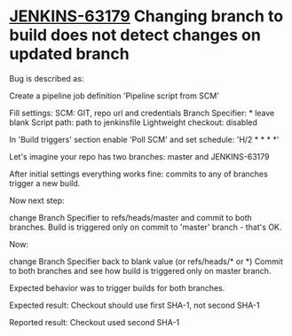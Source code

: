 # [JENKINS-63179](https://issues.jenkins.io/browse/JENKINS-60591) Changing branch to build does not detect changes on updated branch

Bug is described as:

Create a pipeline job definition 'Pipeline script from SCM'

Fill settings: SCM: GIT, repo url and credentials
   Branch Specifier: * leave blank
   Script path: path to jenkinsfile
   Lightweight checkout: disabled

In 'Build triggers' section enable 'Poll SCM' and set schedule: 'H/2 * * * *'

Let's imagine your repo has two branches: master and JENKINS-63179

After initial settings everything works fine: commits to any of branches trigger a new build.

Now next step:

change Branch Specifier to refs/heads/master and commit to both branches.
Build is triggered only on commit to 'master' branch - that's OK.

Now:

change Branch Specifier back to blank value (or refs/heads/* or *)
Commit to both branches and see how build is triggered only on master branch.

Expected behavior was to trigger builds for both branches.

Expected result: Checkout should use first SHA-1, not second SHA-1 

Reported result: Checkout used second SHA-1
